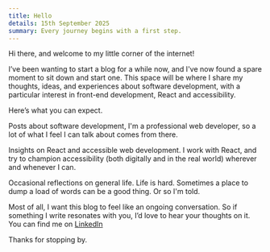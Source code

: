 ```yaml
---
title: Hello
details: 15th September 2025
summary: Every journey begins with a first step.
---
```


Hi there, and welcome to my little corner of the internet!

I’ve been wanting to start a blog for a while now, and I've now found a spare moment to
sit down and start one. This space will be where I share my thoughts, ideas, and
experiences about software development, with a particular interest in front-end
development, React and accessibility.

Here’s what you can expect.

Posts about software development, I'm a professional web developer, so a lot of what I
feel I can talk about comes from there.

Insights on React and accessible web development. I work with React, and try to champion
accessibility (both digitally and in the real world) wherever and whenever I can.

Occasional reflections on general life. Life is hard. Sometimes a place to dump a load
of words can be a good thing. Or so I'm told.

Most of all, I want this blog to feel like an ongoing conversation. So if something I
write resonates with you, I’d love to hear your thoughts on it. You can find me on
<a href="https://www.linkedin.com/in/damien-r-4b9b37371/" target="_blank">LinkedIn</a>

Thanks for stopping by.
